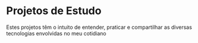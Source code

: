 # Projetos de Estudo
Estes projetos têm o intuito de entender, praticar e compartilhar as diversas tecnologias envolvidas no meu cotidiano

